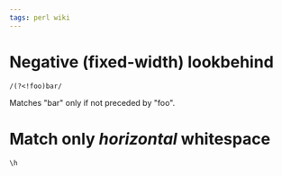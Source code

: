 ```yaml
---
tags: perl wiki
---
```


# Negative (fixed-width) lookbehind

    /(?<!foo)bar/

Matches "bar" only if not preceded by "foo".

# Match only _horizontal_ whitespace

    \h
